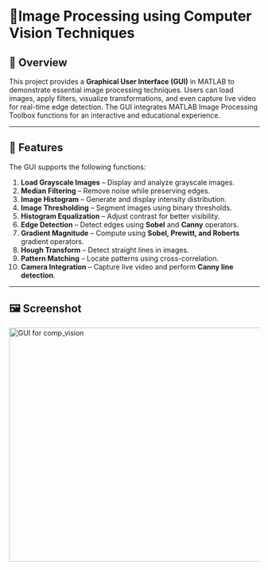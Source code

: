 # 🎨Image Processing using Computer Vision Techniques

## 📌 Overview

This project provides a **Graphical User Interface (GUI)** in MATLAB to demonstrate essential image processing techniques. Users can load images, apply filters, visualize transformations, and even capture live video for real-time edge detection. The GUI integrates MATLAB Image Processing Toolbox functions for an interactive and educational experience.

---
## 🚀 Features

The GUI supports the following functions:

1. **Load Grayscale Images** – Display and analyze grayscale images.
2. **Median Filtering** – Remove noise while preserving edges.
3. **Image Histogram** – Generate and display intensity distribution.
4. **Image Thresholding** – Segment images using binary thresholds.
5. **Histogram Equalization** – Adjust contrast for better visibility.
6. **Edge Detection** – Detect edges using **Sobel** and **Canny** operators.
7. **Gradient Magnitude** – Compute using **Sobel, Prewitt, and Roberts** gradient operators.
8. **Hough Transform** – Detect straight lines in images.
9. **Pattern Matching** – Locate patterns using cross-correlation.
10. **Camera Integration** – Capture live video and perform **Canny line detection**.

---
## 🖼️ Screenshot
<img width="1085" height="471" alt="GUI for comp_vision" src="https://github.com/user-attachments/assets/9de2638a-68f7-4806-b31b-f82c9a43f610" />
